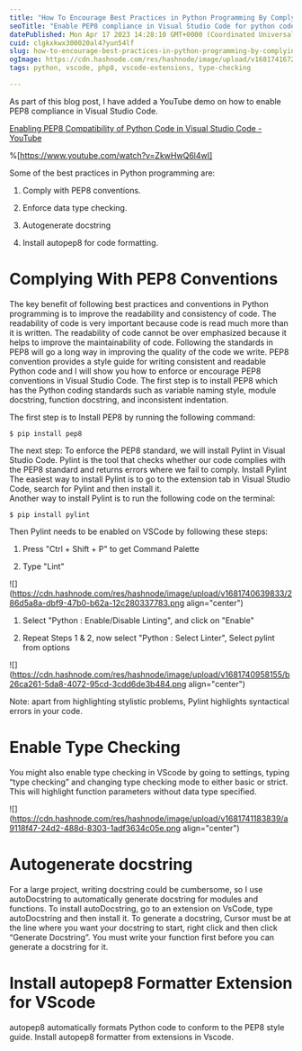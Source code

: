 ```yaml
---
title: "How To Encourage Best Practices in Python Programming By Complying With PEP8 Style Guide"
seoTitle: "Enable PEP8 compliance in Visual Studio Code for python code"
datePublished: Mon Apr 17 2023 14:28:10 GMT+0000 (Coordinated Universal Time)
cuid: clgkxkwx300020al47yun54lf
slug: how-to-encourage-best-practices-in-python-programming-by-complying-with-pep8-style-guide
ogImage: https://cdn.hashnode.com/res/hashnode/image/upload/v1681741672672/831fd66d-2559-4fdc-807f-d43d6a33373e.png
tags: python, vscode, php8, vscode-extensions, type-checking

---
```


As part of this blog post, I have added a YouTube demo on how to enable PEP8 compliance in Visual Studio Code.

[Enabling PEP8 Compatibility of Python Code in Visual Studio Code - YouTube](https://www.youtube.com/watch?v=ZkwHwQ6l4wI)

%[https://www.youtube.com/watch?v=ZkwHwQ6l4wI] 

Some of the best practices in Python programming are:

1. Comply with PEP8 conventions.
    
2. Enforce data type checking.
    
3. Autogenerate docstring
    
4. Install autopep8 for code formatting.
    

# Complying With PEP8 Conventions

The key benefit of following best practices and conventions in Python programming is to improve the readability and consistency of code. The readability of code is very important because code is read much more than it is written. The readability of code cannot be over emphasized because it helps to improve the maintainability of code. Following the standards in PEP8 will go a long way in improving the quality of the code we write. PEP8 convention provides a style guide for writing consistent and readable Python code and I will show you how to enforce or encourage PEP8 conventions in Visual Studio Code. The first step is to install PEP8 which has the Python coding standards such as variable naming style, module docstring, function docstring, and inconsistent indentation.

The first step is to Install PEP8 by running the following command:

`$ pip install pep8`

The next step: To enforce the PEP8 standard, we will install Pylint in Visual Studio Code. Pylint is the tool that checks whether our code complies with the PEP8 standard and returns errors where we fail to comply. Install Pylint The easiest way to install Pylint is to go to the extension tab in Visual Studio Code, search for Pylint and then install it.  
Another way to install Pylint is to run the following code on the terminal:

`$ pip install pylint`

Then Pylint needs to be enabled on VSCode by following these steps:

1. Press "Ctrl + Shift + P" to get Command Palette
    
2. Type "Lint"
    

![](https://cdn.hashnode.com/res/hashnode/image/upload/v1681740639833/286d5a8a-dbf9-47b0-b62a-12c280337783.png align="center")

1. Select "Python : Enable/Disable Linting", and click on "Enable"
    
2. Repeat Steps 1 & 2, now select "Python : Select Linter", Select pylint from options
    

![](https://cdn.hashnode.com/res/hashnode/image/upload/v1681740958155/b26ca261-5da8-4072-95cd-3cdd6de3b484.png align="center")

Note: apart from highlighting stylistic problems, Pylint highlights syntactical errors in your code.

# Enable Type Checking

You might also enable type checking in VScode by going to settings, typing “type checking” and changing type checking mode to either basic or strict. This will highlight function parameters without data type specified.

![](https://cdn.hashnode.com/res/hashnode/image/upload/v1681741183839/a9118f47-24d2-488d-8303-1adf3634c05e.png align="center")

# Autogenerate docstring

For a large project, writing docstring could be cumbersome, so I use autoDocstring to automatically generate docstring for modules and functions. To install autoDocstring, go to an extension on VsCode, type autoDocstring and then install it. To generate a docstring, Cursor must be at the line where you want your docstring to start, right click and then click “Generate Docstring”. You must write your function first before you can generate a docstring for it.

# Install autopep8 Formatter Extension for VScode

autopep8 automatically formats Python code to conform to the PEP8 style guide. Install autopep8 formatter from extensions in Vscode.